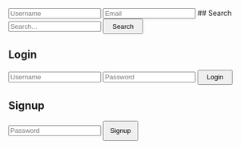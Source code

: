 

<form action="/signup" method="post">
   <input type="text" name="username" placeholder="Username">
   <input type="email" name="email" placeholder="Email">
## Search

<form action="/search" method="get">
   <input type="text" name="query" placeholder="Search...">
   <button type="submit" style="width: 80px; height: 30px;">Search</button>
</form>

## Login

<form action="/login" method="post">
   <input type="text" name="username" placeholder="Username">
   <input type="password" name="password" placeholder="Password">
   <button type="submit" style="width: 70px; height: 30px;">Login</button>
</form>

## Signup

   <input type="password" name="password" placeholder="Password">
   <button type="submit" style="width: 70px; height: 40px;">Signup</button>
</form>
